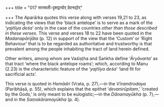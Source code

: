 +++
title = "017 सरस्वती-दृशद्वत्योर् देवनद्योर्"

+++
The Aparārka quotes this verse along with verses 19,21 to 23, as
indicating the views that the ‘black antelope’ is to serve as a mark of
the ‘*yajñīya deśa*’ only in the case of the countries *other than those
described in these verses*. This verse and verses 18 to 22 have been
quoted in the *Madanapārijāta* (p. 12) in support of the view that the
‘Custom’ or ‘Right Behaviour’ that is to be regarded as authoritative
and trustworthy is that prevalent among the people inhabiting the tract
of land herein defined.

Other writers, among whom are Vaśiṣṭha and Śaṅkha define ‘*Āryāvarta*’
as that tract ‘where the black antelope roams’; which, according to Manu
(2.23) is the characteristic feature of the ‘*yajñīya deśa*’ ‘land fit
for sacrificial acts’.

This verse is quoted in *Hemādri* (Vrata, p. 27),—in the *Vīramitrodaya*
(Paribhāṣā, p. 55), which explains that the epithet ‘*devanirūpitam*,’
‘created by the Gods,’ is only meant to be eulogistic;—in the
*Dānamayūkha* (p. 7),—and in the *Saṃskāramayūkha* (p. 4).
